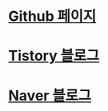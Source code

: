 # <a href="https://jngsngjn.github.io" target="_blank">Github 페이지</a>
# <a href="https://jngsngjn.tistory.com" target="_blank">Tistory 블로그</a>
# <a href="https://blog.naver.com/jngsngjn" target="_blank">Naver 블로그</a>